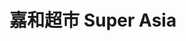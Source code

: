 ---
title: "嘉和超市 Super Asia"
url: /san-juan-de-tibas/jia-he-chao-shi-super-asia/
shop: supermercado
---